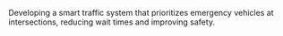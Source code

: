 Developing a smart traffic system that prioritizes emergency vehicles at intersections, reducing wait times and improving safety.
